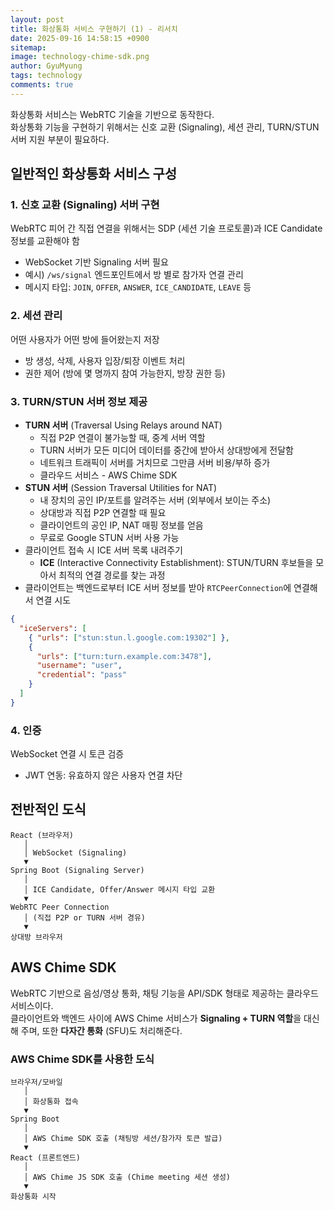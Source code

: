 ```yaml
---
layout:	post
title: 화상통화 서비스 구현하기 (1) - 리서치
date: 2025-09-16 14:58:15 +0900
sitemap: 
image: technology-chime-sdk.png
author: GyuMyung
tags: technology
comments: true
---
```

화상통화 서비스는 WebRTC 기술을 기반으로 동작한다.<br>
화상통화 기능을 구현하기 위해서는 신호 교환 (Signaling), 세션 관리, TURN/STUN 서버 지원 부분이 필요하다.

## 일반적인 화상통화 서비스 구성
### 1. 신호 교환 (Signaling) 서버 구현
WebRTC 피어 간 직접 연결을 위해서는 SDP (세션 기술 프로토콜)과 ICE Candidate 정보를 교환해야 함
- WebSocket 기반 Signaling 서버 필요
- 예시) `/ws/signal` 엔드포인트에서 방 별로 참가자 연결 관리
- 메시지 타입: `JOIN`, `OFFER`, `ANSWER`, `ICE_CANDIDATE`, `LEAVE` 등

### 2. 세션 관리
어떤 사용자가 어떤 방에 들어왔는지 저장
- 방 생성, 삭제, 사용자 입장/퇴장 이벤트 처리
- 권한 제어 (방에 몇 명까지 참여 가능한지, 방장 권한 등)

### 3. TURN/STUN 서버 정보 제공
- **TURN 서버** (Traversal Using Relays around NAT)
    - 직접 P2P 연결이 불가능할 때, 중계 서버 역할
    - TURN 서버가 모든 미디어 데이터를 중간에 받아서 상대방에게 전달함
    - 네트워크 트래픽이 서버를 거치므로 그만큼 서버 비용/부하 증가
    - 클라우드 서비스 - AWS Chime SDK
- **STUN 서버** (Session Traversal Utilities for NAT)
    - 내 장치의 공인 IP/포트를 알려주는 서버 (외부에서 보이는 주소)
    - 상대방과 직접 P2P 연결할 때 필요
    - 클라이언트의 공인 IP, NAT 매핑 정보를 얻음
    - 무료로 Google STUN 서버 사용 가능
- 클라이언트 접속 시 ICE 서버 목록 내려주기
    - **ICE** (Interactive Connectivity Establishment): STUN/TURN 후보들을 모아서 최적의 연결 경로를 찾는 과정
- 클라이언트는 백엔드로부터 ICE 서버 정보를 받아 `RTCPeerConnection`에 연결해서 연결 시도

```json
{
  "iceServers": [
    { "urls": ["stun:stun.l.google.com:19302"] },
    {
      "urls": ["turn:turn.example.com:3478"],
      "username": "user",
      "credential": "pass"
    }
  ]
}
```

### 4. 인증
WebSocket 연결 시 토큰 검증
- JWT 연동: 유효하지 않은 사용자 연결 차단

## 전반적인 도식
```
React (브라우저)
   │
   │ WebSocket (Signaling)
   ▼
Spring Boot (Signaling Server)
   │
   │ ICE Candidate, Offer/Answer 메시지 타입 교환
   ▼
WebRTC Peer Connection
   │ (직접 P2P or TURN 서버 경유)
   ▼
상대방 브라우저
```

## AWS Chime SDK
WebRTC 기반으로 음성/영상 통화, 채팅 기능을 API/SDK 형태로 제공하는 클라우드 서비스이다.<br>
클라이언트와 백엔드 사이에 AWS Chime 서비스가 **Signaling + TURN 역할**을 대신해 주며, 또한 **다자간 통화** (SFU)도 처리해준다.

### AWS Chime SDK를 사용한 도식
```
브라우저/모바일
   │
   │ 화상통화 접속
   ▼
Spring Boot
   │
   │ AWS Chime SDK 호출 (채팅방 세션/참가자 토큰 발급)
   ▼
React (프론트엔드)
   │
   │ AWS Chime JS SDK 호출 (Chime meeting 세션 생성)
   ▼
화상통화 시작
```

